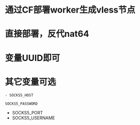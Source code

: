 # 通过CF部署worker生成vless节点
# 直接部署，反代nat64
# 变量UUID即可
# 其它变量可选
 ```
- SOCKS5_HOST
```
```
SOCKS5_PASSWORD
```
- SOCKS5_PORT
- SOCKS5_USERNAME
